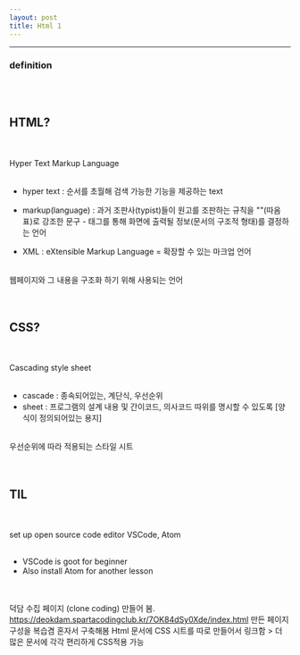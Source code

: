 ```yaml
---
layout: post
title: Html 1
---
```


---

### definition

<br><br>

## HTML?

<br><br>
Hyper Text Markup Language<br><br>

- hyper text : 순서를 초월해 검색 가능한 기능을 제공하는 text
- markup(language) : 과거 조판사(typist)들이 원고를 조판하는 규칙을 ""(따옴표)로 강조한 문구 - 태그를 통해 화면에 출력될 정보(문서의 구조적 형태)를 결정하는 언어

- XML : eXtensible Markup Language = 확장할 수 있는 마크업 언어<br><br>

웹페이지와 그 내용을 구조화 하기 위해 사용되는 언어<br><br><br>

## CSS?

<br><br>
Cascading style sheet<br><br>

- cascade : 종속되어있는, 계단식, 우선순위
- sheet : 프로그램의 설계 내용 및 간이코드, 의사코드 따위를 명시할 수 있도록 [양식이 정의되어있는 용지]<br><br>

우선순위에 따라 적용되는 스타일 시트<br><br><br>

## TIL

<br><br>
set up open source code editor VSCode, Atom
<br><br>

- VSCode is goot for beginner
- Also install Atom for another lesson
  <br><br><br>

덕담 수집 페이지 (clone coding) 만들어 봄.
<https://deokdam.spartacodingclub.kr/7OK84dSy0Xde/index.html>
만든 페이지 구성을 복습겸 혼자서 구축해봄
Html 문서에 CSS 시트를 따로 만들어서 링크함 > 더 많은 문서에 각각 편리하게 CSS적용 가능
